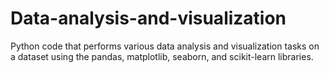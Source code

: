 # Data-analysis-and-visualization
 Python code that performs various data analysis and visualization tasks on a dataset using the pandas, matplotlib, seaborn, and scikit-learn libraries.
